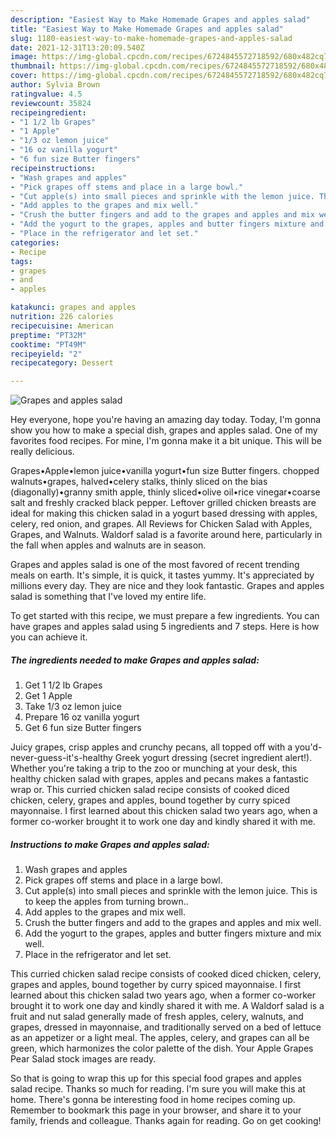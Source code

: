 ```yaml
---
description: "Easiest Way to Make Homemade Grapes and apples salad"
title: "Easiest Way to Make Homemade Grapes and apples salad"
slug: 1180-easiest-way-to-make-homemade-grapes-and-apples-salad
date: 2021-12-31T13:20:09.540Z
image: https://img-global.cpcdn.com/recipes/6724845572718592/680x482cq70/grapes-and-apples-salad-recipe-main-photo.jpg
thumbnail: https://img-global.cpcdn.com/recipes/6724845572718592/680x482cq70/grapes-and-apples-salad-recipe-main-photo.jpg
cover: https://img-global.cpcdn.com/recipes/6724845572718592/680x482cq70/grapes-and-apples-salad-recipe-main-photo.jpg
author: Sylvia Brown
ratingvalue: 4.5
reviewcount: 35824
recipeingredient:
- "1 1/2 lb Grapes"
- "1 Apple"
- "1/3 oz lemon juice"
- "16 oz vanilla yogurt"
- "6 fun size Butter fingers"
recipeinstructions:
- "Wash grapes and apples"
- "Pick grapes off stems and place in a large bowl."
- "Cut apple(s) into small pieces and sprinkle with the lemon juice. This is to keep the apples from turning brown.."
- "Add apples to the grapes and mix well."
- "Crush the butter fingers and add to the grapes and apples and mix well."
- "Add the yogurt to the grapes, apples and butter fingers mixture and mix well."
- "Place in the refrigerator and let set."
categories:
- Recipe
tags:
- grapes
- and
- apples

katakunci: grapes and apples 
nutrition: 226 calories
recipecuisine: American
preptime: "PT32M"
cooktime: "PT49M"
recipeyield: "2"
recipecategory: Dessert

---
```



![Grapes and apples salad](https://img-global.cpcdn.com/recipes/6724845572718592/680x482cq70/grapes-and-apples-salad-recipe-main-photo.jpg)

Hey everyone, hope you're having an amazing day today. Today, I'm gonna show you how to make a special dish, grapes and apples salad. One of my favorites food recipes. For mine, I'm gonna make it a bit unique. This will be really delicious.

Grapes•Apple•lemon juice•vanilla yogurt•fun size Butter fingers. chopped walnuts•grapes, halved•celery stalks, thinly sliced on the bias (diagonally)•granny smith apple, thinly sliced•olive oil•rice vinegar•coarse salt and freshly cracked black pepper. Leftover grilled chicken breasts are ideal for making this chicken salad in a yogurt based dressing with apples, celery, red onion, and grapes. All Reviews for Chicken Salad with Apples, Grapes, and Walnuts. Waldorf salad is a favorite around here, particularly in the fall when apples and walnuts are in season.

Grapes and apples salad is one of the most favored of recent trending meals on earth. It's simple, it is quick, it tastes yummy. It's appreciated by millions every day. They are nice and they look fantastic. Grapes and apples salad is something that I've loved my entire life.


To get started with this recipe, we must prepare a few ingredients. You can have grapes and apples salad using 5 ingredients and 7 steps. Here is how you can achieve it.

<!--inarticleads1-->

##### The ingredients needed to make Grapes and apples salad:

1. Get 1 1/2 lb Grapes
1. Get 1 Apple
1. Take 1/3 oz lemon juice
1. Prepare 16 oz vanilla yogurt
1. Get 6 fun size Butter fingers


Juicy grapes, crisp apples and crunchy pecans, all topped off with a you&#39;d-never-guess-it&#39;s-healthy Greek yogurt dressing (secret ingredient alert!). Whether you&#39;re taking a trip to the zoo or munching at your desk, this healthy chicken salad with grapes, apples and pecans makes a fantastic wrap or. This curried chicken salad recipe consists of cooked diced chicken, celery, grapes and apples, bound together by curry spiced mayonnaise. I first learned about this chicken salad two years ago, when a former co-worker brought it to work one day and kindly shared it with me. 

<!--inarticleads2-->

##### Instructions to make Grapes and apples salad:

1. Wash grapes and apples
1. Pick grapes off stems and place in a large bowl.
1. Cut apple(s) into small pieces and sprinkle with the lemon juice. This is to keep the apples from turning brown..
1. Add apples to the grapes and mix well.
1. Crush the butter fingers and add to the grapes and apples and mix well.
1. Add the yogurt to the grapes, apples and butter fingers mixture and mix well.
1. Place in the refrigerator and let set.


This curried chicken salad recipe consists of cooked diced chicken, celery, grapes and apples, bound together by curry spiced mayonnaise. I first learned about this chicken salad two years ago, when a former co-worker brought it to work one day and kindly shared it with me. A Waldorf salad is a fruit and nut salad generally made of fresh apples, celery, walnuts, and grapes, dressed in mayonnaise, and traditionally served on a bed of lettuce as an appetizer or a light meal. The apples, celery, and grapes can all be green, which harmonizes the color palette of the dish. Your Apple Grapes Pear Salad stock images are ready. 

So that is going to wrap this up for this special food grapes and apples salad recipe. Thanks so much for reading. I'm sure you will make this at home. There's gonna be interesting food in home recipes coming up. Remember to bookmark this page in your browser, and share it to your family, friends and colleague. Thanks again for reading. Go on get cooking!
